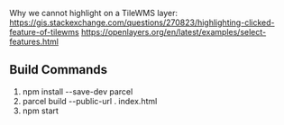 Why we cannot highlight on a TileWMS layer:
https://gis.stackexchange.com/questions/270823/highlighting-clicked-feature-of-tilewms
https://openlayers.org/en/latest/examples/select-features.html

Build Commands
------------------------------------------

1) npm install --save-dev parcel
2) parcel build --public-url . index.html
3) npm start
